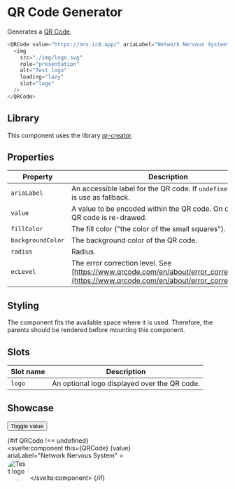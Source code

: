 <script lang="ts">
    import { browser } from "$app/environment";
    import type { SvelteComponent } from "svelte";
    import { onMount } from "svelte";
    import logoOnChainDark from "$lib/assets/logo-onchain-dark.svg";

    let QRCode: typeof SvelteComponent | undefined = undefined;

    onMount(async () => {
        if (!browser) {
            return;
        }

        QRCode = (await import("../../../../lib/components/QRCode.svelte")).default;
    });

    const NNS = "https://nns.ic0.app/";
    const II = "https://identity.ic0.app/";

    let value = NNS;

    const toggle = () => value = value === NNS ? II : NNS; 
</script>

# QR Code Generator

Generates a [QR Code](https://www.qrcode.com/).

```javascript
<QRCode value="https://nns.ic0.app/" ariaLabel="Network Nervous System">
  <img
    src="./img/logo.svg"
    role="presentation"
    alt="Test logo"
    loading="lazy"
    slot="logo"
  />
</QRCode>
```

## Library

This component uses the library [qr-creator](https://github.com/nimiq/qr-creator).

## Properties

| Property          | Description                                                                                                                                     | Type                     | Default     |
| ----------------- | ----------------------------------------------------------------------------------------------------------------------------------------------- | ------------------------ | ----------- |
| `ariaLabel`       | An accessible label for the QR code. If `undefined` the `value` is use as fallback.                                                             | `string` or `undefined`  | `undefined` |
| `value`           | A value to be encoded within the QR code. On change the QR code is re-drawed.                                                                   | `string`                 |             |
| `fillColor`       | The fill color ("the color of the small squares").                                                                                              | `string`                 | `black`     |
| `backgroundColor` | The background color of the QR code.                                                                                                            | `string`                 | `white`     |
| `radius`          | Radius.                                                                                                                                         | `number`                 | `0`         |
| `ecLevel`         | The error correction level. See [https://www.qrcode.com/en/about/error_correction.html](https://www.qrcode.com/en/about/error_correction.html). | `L` or `M` or `Q` or `H` | `H`         |

## Styling

The component fits the available space where it is used. Therefore, the parents should be rendered before mounting this component.

## Slots

| Slot name | Description                                  |
| --------- | -------------------------------------------- |
| `logo`    | An optional logo displayed over the QR code. |

## Showcase

<div data-tid="showcase" style="max-width: 30vw">

<button class="primary" on:click={toggle} style="margin: 0 0 var(--padding-2x);" data-tid="qr-code-toggle">Toggle value</button>

{#if QRCode !== undefined}
<svelte:component this={QRCode} {value} ariaLabel="Network Nervous System" >
<img
        src={logoOnChainDark}
        role="presentation"
        alt="Test logo"
        loading="lazy"
        slot="logo"
        style="width: 5vw; height: 5vw; background: var(--secondary); color: var(--secondary-contrast); padding: var(--padding-2x); border-radius: 50%;"
      />
</svelte:component>
{/if}

</div>
